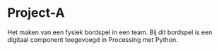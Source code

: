 # Project-A
Het maken van een fysiek bordspel in een team. Bij dit bordspel is een digitaal component toegevoegd in Processing met Python.
